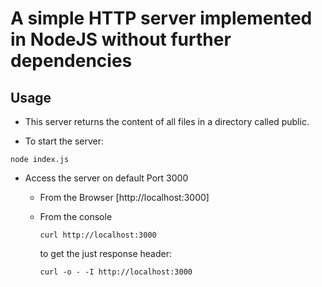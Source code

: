 # A simple HTTP server implemented in NodeJS without further dependencies

## Usage

- This server returns the content of all files in a directory called public.

- To start the server:

```
node index.js
```

- Access the server on default Port 3000

  - From the Browser
    [http://localhost:3000]

  - From the console

    ```
    curl http://localhost:3000
    ```

    to get the just response header:

    ```
    curl -o - -I http://localhost:3000
    ```

